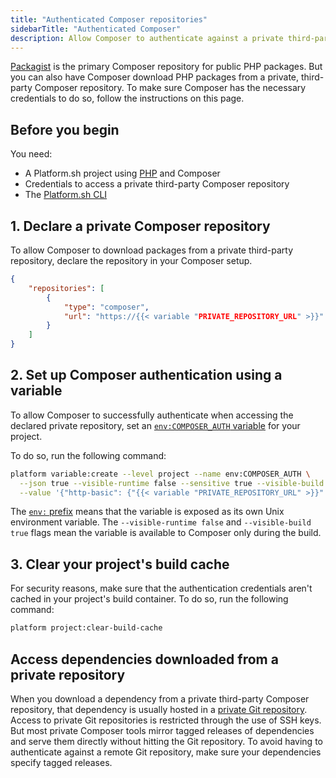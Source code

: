 ```yaml
---
title: "Authenticated Composer repositories"
sidebarTitle: "Authenticated Composer"
description: Allow Composer to authenticate against a private third-party Composer repository and download PHP packages from it.
---
```


[Packagist](https://packagist.org/) is the primary Composer repository for public PHP packages.
But you can also have Composer download PHP packages from a private, third-party Composer repository.
To make sure Composer has the necessary credentials to do so,
follow the instructions on this page.

## Before you begin

You need:
- A Platform.sh project using [PHP](../php/_index.md) and Composer
- Credentials to access a private third-party Composer repository
- The [Platform.sh CLI](../../administration/cli/_index.md)

## 1. Declare a private Composer repository

To allow Composer to download packages from a private third-party repository,
declare the repository in your Composer setup.

```json {location="composer.json"}
{
    "repositories": [
        {
            "type": "composer",
            "url": "https://{{< variable "PRIVATE_REPOSITORY_URL" >}}"
        }
    ]
}
```

## 2. Set up Composer authentication using a variable

To allow Composer to successfully authenticate when accessing the declared private repository,
set an [`env:COMPOSER_AUTH` variable](../../development/variables/_index.md) for your project.

To do so, run the following command:

```bash
platform variable:create --level project --name env:COMPOSER_AUTH \
  --json true --visible-runtime false --sensitive true --visible-build true \
  --value '{"http-basic": {"{{< variable "PRIVATE_REPOSITORY_URL" >}}": {"username": "{{< variable "USERNAME" >}}", "password": "{{< variable "PASSWORD" >}}"}}}'
```

The [`env:` prefix](../../development/variables/_index.md#top-level-environment-variables) means that the variable is exposed
as its own Unix environment variable.
The `--visible-runtime false` and `--visible-build true` flags mean the variable is available to Composer only during the build.

## 3. Clear your project's build cache

For security reasons, make sure that the authentication credentials aren't cached in your project's build container.
To do so, run the following command:

```bash
platform project:clear-build-cache
```

## Access dependencies downloaded from a private repository

When you download a dependency from a private third-party Composer repository,
that dependency is usually hosted in a [private Git repository](../../development/private-repository.md).
Access to private Git repositories is restricted through the use of SSH keys.
But most private Composer tools mirror tagged releases of dependencies
and serve them directly without hitting the Git repository.
To avoid having to authenticate against a remote Git repository,
make sure your dependencies specify tagged releases.